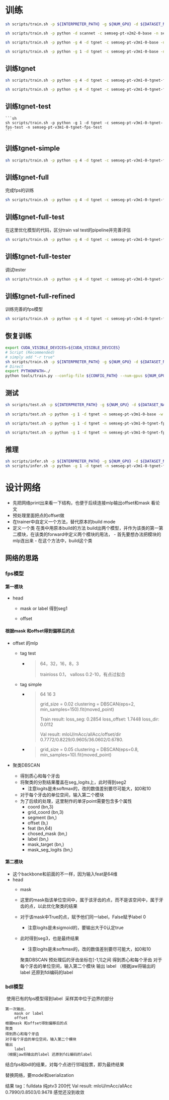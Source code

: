 # 训练
```sh
sh scripts/train.sh -p ${INTERPRETER_PATH} -g ${NUM_GPU} -d ${DATASET_NAME} -c ${CONFIG_NAME} -n ${EXP_NAME}
```
```sh
sh scripts/train.sh -p python -d scannet -c semseg-pt-v2m2-0-base -n semseg-pt-v2m2-0-base
```
```sh
sh scripts/train.sh -p python -g 4 -d tgnet -c semseg-pt-v3m1-0-base -n semseg-pt-v3m1-0-base
```

```sh
sh scripts/train.sh -p python -g 1 -d tgnet -c semseg-pt-v3m1-0-base -n semseg-pt-v3m1-0-base
```
## 训练tgnet

```sh
sh scripts/train.sh -p python -g 4 -d tgnet -c semseg-pt-v3m1-0-tgnet-fps -n semseg-pt-v3m1-0-tgnet-fps
```
```sh
sh scripts/train.sh -p python -g 4 -d tgnet -c semseg-pt-v3m1-0-tgnet-fps -n semseg-pt-v3m1-0-tgnet-fps -r true
```

## 训练tgnet-test
    ```sh
    sh scripts/train.sh -p python -g 1 -d tgnet -c semseg-pt-v3m1-0-tgnet-fps-test -n semseg-pt-v3m1-0-tgnet-fps-test
    ```

## 训练tgnet-simple

```sh
sh scripts/train.sh -p python -g 4 -d tgnet -c semseg-pt-v3m1-0-tgnet-fps-simple -n semseg-pt-v3m1-0-tgnet-fps-simple
```


## 训练tgnet-full
完成fps的训练
```sh
sh scripts/train.sh -p python -g 4 -d tgnet -c semseg-pt-v3m1-0-tgnet-fps-full -n semseg-pt-v3m1-0-tgnet-fps-full
```

## 训练tgnet-full-test
在这里优化模型的代码，区分train val test的pipeline并完善评估

```sh
sh scripts/train.sh -p python -g 4 -d tgnet -c semseg-pt-v3m1-0-tgnet-fps-full-test -n semseg-pt-v3m1-0-tgnet-fps-full-test
```
## 训练tgnet-full-tester
调试tester

```sh
sh scripts/train.sh -p python -g 4 -d tgnet -c semseg-pt-v3m1-0-tgnet-fps-full-tester -n semseg-pt-v3m1-0-tgnet-fps-full-tester
```


## 训练tgnet-full-refined
训练完善的fps模型

```sh
sh scripts/train.sh -p python -g 4 -d tgnet -c semseg-pt-v3m1-0-tgnet-fps-full-refined -n semseg-pt-v3m1-0-tgnet-fps-full-refined
```

## 恢复训练

```sh
export CUDA_VISIBLE_DEVICES=${CUDA_VISIBLE_DEVICES}
# Script (Recommended)
# simply add "-r true"
sh scripts/train.sh -p ${INTERPRETER_PATH} -g ${NUM_GPU} -d ${DATASET_NAME} -c ${CONFIG_NAME} -n ${EXP_NAME} -r true
# Direct
export PYTHONPATH=./
python tools/train.py --config-file ${CONFIG_PATH} --num-gpus ${NUM_GPU} --options save_path=${SAVE_PATH} resume=True weight=${CHECKPOINT_PATH}
```

## 测试

```sh
sh scripts/test.sh -p ${INTERPRETER_PATH} -g ${NUM_GPU} -d ${DATASET_NAME} -n ${EXP_NAME} -w ${CHECKPOINT_NAME}
    
sh scripts/test.sh -p python -g 1 -d tgnet -n semseg-pt-v3m1-0-base -w model_best

sh scripts/test.sh -p python -g 1 -d tgnet -n semseg-pt-v3m1-0-tgnet-fps-full-test -w model_best

sh scripts/test.sh -p python -g 1 -d tgnet -n semseg-pt-v3m1-0-tgnet-fps-full-tester -w model_best

```
## 推理
```sh
sh scripts/infer.sh -p ${INTERPRETER_PATH} -g ${NUM_GPU} -d ${DATASET_NAME} -n ${EXP_NAME} -w ${CHECKPOINT_NAME}
sh scripts/infer.sh -p python -g 1 -d tgnet -n semseg-pt-v3m1-0-tgnet-fps-full-test -w model_best

```

# 设计网络

- 先把网络print出来看一下结构，也便于后续连接mlp输出offset和mask
  看论文
- 预处理里面把点的offset做
- 在trainer中自定义一个方法，替代原本的build mode
- 定义一个类 在类中用原本build的方法 build出两个模型，并作为该类的第一第二模块，在该类的forward中定义两个模块的用法，
      - 首先要想办法把模块的mlp连出来
      - 在这个方法中，build这个类



## 网络的思路

### fps模型

####     第一模块
   - head

        - mask or label 得到seg1

        - offset

####     根据mask 和offset得到偏移后的点

   - offset 的mlp
        - tag test 
        	- > 64，32，16，8，3 
        	  >
        	  > trainloss 0.1， valloss 0.2-10，有点过拟合
        	
        - tag simple
        
          - > 64 16 3  
            >
            > grid_size = 0.02 clustering = DBSCAN(eps=2, min_samples=150).fit(moved_point)
            >
            > Train result: loss_seg: 0.2854 loss_offset: 1.7448 loss_dir: 0.0112 
            >
            > Val result: mIoU/mAcc/allAcc/offset/dir 0.7772/0.8229/0.9605/36.0602/0.6780.
        
          - > grid_size = 0.05 clustering = DBSCAN(eps=0.8, min_samples=10).fit(moved_point)
        
        
        
   - 聚类DBSCAN

        - 得到质心和每个牙齿
        - 将聚类的分割结果覆盖在seg_logits上，此时得到seg2
          - 注意logits是未softmax的，改的数值差别要尽可能大，如0和10
        - 对于每个牙齿的单位空间，输入第二个模块
        - 为了后续的处理，这里制作的单牙point需要包含多个属性
          - coord (bn,3)
          - grid_coord (bn,3)
          - segment (bn,)
          - offset (b,)
          - feat (bn,64)
          - chosed_mask (bn,)
          - label (bn,)
          - mask_target (bn,)
          - mask_seg_logits (bn,)


#### 第二模块
- 这个backbone和前面的不一样，因为输入feat是64维
- head
  - mask
  - 这里的mask指该单位空间中，属于该牙齿的点，而不是该空间中，属于牙齿的点，以此优化聚类的结果
  - 对于该mask中True的点，赋予他们同一label，False赋予label 0
    - 注意logits是未sigmoid的，要输出大于0认定true
  - 此时得到seg3，也是最终结果
    - 注意logits是未softmax的，改的数值差别要尽可能大，如0和10






    聚类DBSCAN
        预处理后的牙齿坐标在[-1,1]之间
    得到质心和每个牙齿
    对于每个牙齿的单位空间，输入第二个模块
    输出
        label
    （根据jaw将输出的label 还原到fdi编码的label

### bdl模型

​    使用已有的fps模型得到label
​    采样其中位于边界的部分

    第一次输出，
        mask or label
        offset
    根据mask 和offset得到偏移后的点
    聚类
    得到质心和每个牙齿
    对于每个牙齿的单位空间，输入第二个模块
    输出
        label
    （根据jaw将输出的label 还原到fdi编码的label

结合fps和bdl的结果，对每个点进行邻域投票，即为最终结果


替换网络，要model和serialization


结果
tag：fulldata
    纯ptv3 200代 
    Val result: mIoU/mAcc/allAcc 0.7990/0.8503/0.9478
    感觉还没到收敛